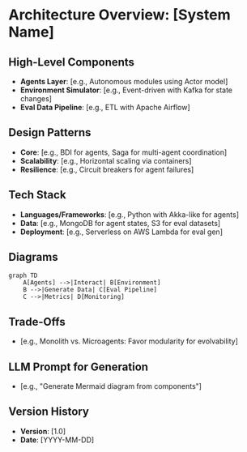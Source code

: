 # Architecture Overview: [System Name]

## High-Level Components
- **Agents Layer**: [e.g., Autonomous modules using Actor model]
- **Environment Simulator**: [e.g., Event-driven with Kafka for state changes]
- **Eval Data Pipeline**: [e.g., ETL with Apache Airflow]

## Design Patterns
- **Core**: [e.g., BDI for agents, Saga for multi-agent coordination]
- **Scalability**: [e.g., Horizontal scaling via containers]
- **Resilience**: [e.g., Circuit breakers for agent failures]

## Tech Stack
- **Languages/Frameworks**: [e.g., Python with Akka-like for agents]
- **Data**: [e.g., MongoDB for agent states, S3 for eval datasets]
- **Deployment**: [e.g., Serverless on AWS Lambda for eval gen]

## Diagrams
```mermaid
graph TD
    A[Agents] -->|Interact| B[Environment]
    B -->|Generate Data| C[Eval Pipeline]
    C -->|Metrics| D[Monitoring]
```

## Trade-Offs
- [e.g., Monolith vs. Microagents: Favor modularity for evolvability]

## LLM Prompt for Generation
- [e.g., "Generate Mermaid diagram from components"]

## Version History
- **Version**: [1.0]
- **Date**: [YYYY-MM-DD]